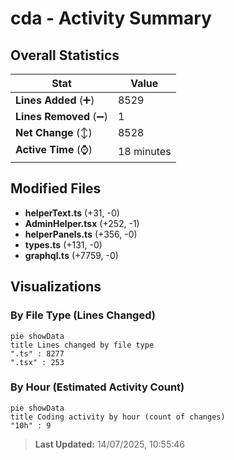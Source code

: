 # cda - Activity Summary 

## Overall Statistics

| Stat                   | Value                                                             |
| ---------------------- | ----------------------------------------------------------------- |
| **Lines Added** (➕)   | 8529                                          |
| **Lines Removed** (➖) | 1                                        |
| **Net Change** (↕)    | 8528                |
| **Active Time** (⌚)   | 18 minutes |


## Modified Files
- **helperText.ts** (+31, -0)
- **AdminHelper.tsx** (+252, -1)
- **helperPanels.ts** (+356, -0)
- **types.ts** (+131, -0)
- **graphql.ts** (+7759, -0)

## Visualizations

### By File Type (Lines Changed)

```mermaid
pie showData
title Lines changed by file type
".ts" : 8277
".tsx" : 253
```

### By Hour (Estimated Activity Count)

```mermaid
pie showData
title Coding activity by hour (count of changes)
"10h" : 9
```


> **Last Updated:** 14/07/2025, 10:55:46